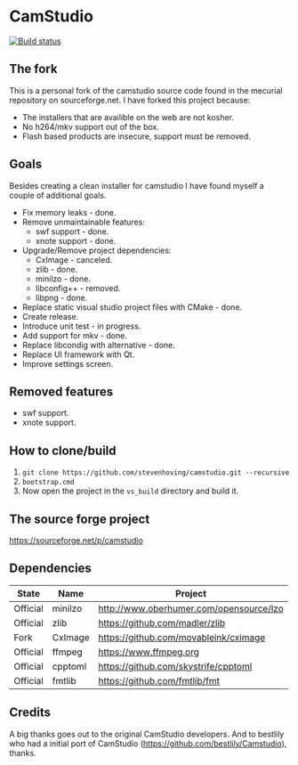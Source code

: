 # CamStudio

[![Build status](https://ci.appveyor.com/api/projects/status/fj6dyhgs69l6s2jg?svg=true)](https://ci.appveyor.com/project/stevenhoving/camstudio)


## The fork
This is a personal fork of the camstudio source code found in the mecurial repository on sourceforge.net.
I have forked this project because:
* The installers that are availible on the web are not kosher.
* No h264/mkv support out of the box.
* Flash based products are insecure, support must be removed.

## Goals
Besides creating a clean installer for camstudio I have found myself a couple of additional goals.

* Fix memory leaks - done.
* Remove unmaintainable features:
  * swf support - done.
  * xnote support - done.
* Upgrade/Remove project dependencies:
  * CxImage - canceled.
  * zlib - done.
  * minilzo - done.
  * libconfig++ - removed.
  * libpng - done.
* Replace static visual studio project files with CMake - done.
* Create release.
* Introduce unit test - in progress.
* Add support for mkv - done.
* Replace libcondig with alternative - done.
* Replace UI framework with Qt.
* Improve settings screen.

## Removed features
* swf support.
* xnote support.

## How to clone/build
1. `git clone https://github.com/stevenhoving/camstudio.git --recursive`
2. `bootstrap.cmd`
3. Now open the project in the `vs_build` directory and build it.

## The source forge project
https://sourceforge.net/p/camstudio

## Dependencies
State | Name | Project
----- | -----|--------
Official| minilzo | http://www.oberhumer.com/opensource/lzo
Official| zlib | https://github.com/madler/zlib
Fork| CxImage | https://github.com/movableink/cximage
Official| ffmpeg | https://www.ffmpeg.org
Official| cpptoml | https://github.com/skystrife/cpptoml
Official| fmtlib | https://github.com/fmtlib/fmt

## Credits
A big thanks goes out to the original CamStudio developers. And to bestlily who had a initial port of CamStudio (https://github.com/bestlily/Camstudio), thanks.
